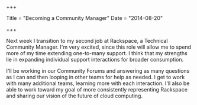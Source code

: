 +++

Title = "Becoming a Community Manager"
Date = "2014-08-20"

+++

Next week I transition to my second job at Rackspace, a Technical Community Manager. I'm very excited, since this role will allow me to spend more of my time extending one-to-many support. I think that my strengths lie in expanding individual support interactions for broader consumption. 

I'll be working in our Community Forums and answering as many questions as I can and then looping in other teams for help as needed. I get to work with many additional teams, learning more with each interaction. I'll also be able to work toward my goal of more consistently representing Rackspace and sharing our vision of the future of cloud computing. 

